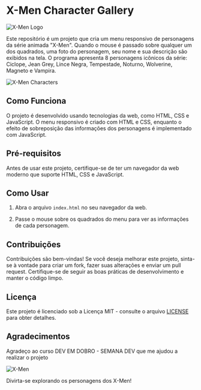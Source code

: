 # X-Men Character Gallery

![X-Men Logo](src/img/xmen_logo.png)

Este repositório é um projeto que cria um menu responsivo de personagens da série animada "X-Men". Quando o mouse é passado sobre qualquer um dos quadrados, uma foto do personagem, seu nome e sua descrição são exibidos na tela. O programa apresenta 8 personagens icônicos da série: Ciclope, Jean Grey, Lince Negra, Tempestade, Noturno, Wolverine, Magneto e Vampira.

![X-Men Characters](src/img/xmen_characters.png)

## Como Funciona

O projeto é desenvolvido usando tecnologias da web, como HTML, CSS e JavaScript. O menu responsivo é criado com HTML e CSS, enquanto o efeito de sobreposição das informações dos personagens é implementado com JavaScript.

## Pré-requisitos

Antes de usar este projeto, certifique-se de ter um navegador da web moderno que suporte HTML, CSS e JavaScript.

## Como Usar

1. Abra o arquivo `index.html` no seu navegador da web.

2. Passe o mouse sobre os quadrados do menu para ver as informações de cada personagem.

## Contribuições

Contribuições são bem-vindas! Se você deseja melhorar este projeto, sinta-se à vontade para criar um fork, fazer suas alterações e enviar um pull request. Certifique-se de seguir as boas práticas de desenvolvimento e manter o código limpo.

## Licença

Este projeto é licenciado sob a Licença MIT - consulte o arquivo [LICENSE](LICENSE) para obter detalhes.


## Agradecimentos

Agradeço ao curso DEV EM DOBRO - SEMANA DEV que me ajudou a realizar o projeto

![X-Men](src/img/xmen_team.png)

Divirta-se explorando os personagens dos X-Men!
